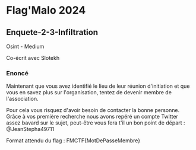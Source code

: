 # Flag'Malo 2024

## Enquete-2-3-Infiltration

Osint - Medium

Co-écrit avec Slotekh

### Enoncé
Maintenant que vous avez identifié le lieu de leur réunion d'initiation et que vous en savez plus sur l'organisation, tentez de devenir membre de l'association.

Pour cela vous risquez d'avoir besoin de contacter la bonne personne.
Grâce à vos première recherche nous avons repéré un compte Twitter assez bavard sur le sujet, peut-être vous fera t'il un bon point de départ : @JeanStepha49711

Format attendu du flag : FMCTF{MotDePasseMembre}
